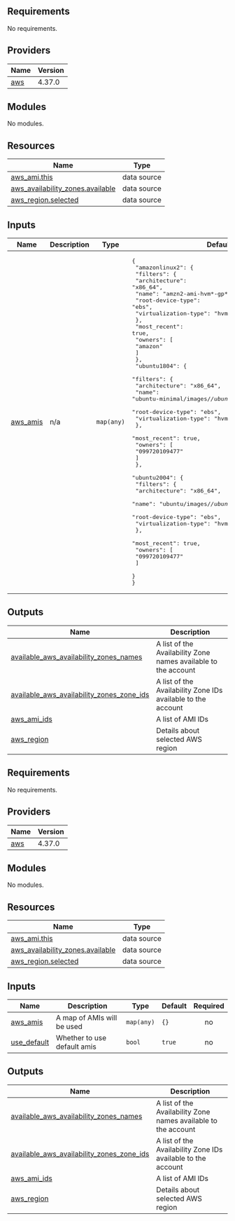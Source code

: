 ## Requirements

No requirements.

## Providers

| Name | Version |
|------|---------|
| <a name="provider_aws"></a> [aws](#provider\_aws) | 4.37.0 |

## Modules

No modules.

## Resources

| Name | Type |
|------|------|
| [aws_ami.this](https://registry.terraform.io/providers/hashicorp/aws/latest/docs/data-sources/ami) | data source |
| [aws_availability_zones.available](https://registry.terraform.io/providers/hashicorp/aws/latest/docs/data-sources/availability_zones) | data source |
| [aws_region.selected](https://registry.terraform.io/providers/hashicorp/aws/latest/docs/data-sources/region) | data source |

## Inputs

| Name | Description | Type | Default | Required |
|------|-------------|------|---------|:--------:|
| <a name="input_aws_amis"></a> [aws\_amis](#input\_aws\_amis) | n/a | `map(any)` | <pre>{<br>  "amazonlinux2": {<br>    "filters": {<br>      "architecture": "x86_64",<br>      "name": "amzn2-ami-hvm*-gp*",<br>      "root-device-type": "ebs",<br>      "virtualization-type": "hvm"<br>    },<br>    "most_recent": true,<br>    "owners": [<br>      "amazon"<br>    ]<br>  },<br>  "ubuntu1804": {<br>    "filters": {<br>      "architecture": "x86_64",<br>      "name": "ubuntu-minimal/images/*/ubuntu-bionic-18.04-*",<br>      "root-device-type": "ebs",<br>      "virtualization-type": "hvm"<br>    },<br>    "most_recent": true,<br>    "owners": [<br>      "099720109477"<br>    ]<br>  },<br>  "ubuntu2004": {<br>    "filters": {<br>      "architecture": "x86_64",<br>      "name": "ubuntu/images/*/ubuntu-focal-20.04-amd64-*",<br>      "root-device-type": "ebs",<br>      "virtualization-type": "hvm"<br>    },<br>    "most_recent": true,<br>    "owners": [<br>      "099720109477"<br>    ]<br>  }<br>}</pre> | no |

## Outputs

| Name | Description |
|------|-------------|
| <a name="output_available_aws_availability_zones_names"></a> [available\_aws\_availability\_zones\_names](#output\_available\_aws\_availability\_zones\_names) | A list of the Availability Zone names available to the account |
| <a name="output_available_aws_availability_zones_zone_ids"></a> [available\_aws\_availability\_zones\_zone\_ids](#output\_available\_aws\_availability\_zones\_zone\_ids) | A list of the Availability Zone IDs available to the account |
| <a name="output_aws_ami_ids"></a> [aws\_ami\_ids](#output\_aws\_ami\_ids) | A list of AMI IDs |
| <a name="output_aws_region"></a> [aws\_region](#output\_aws\_region) | Details about selected AWS region |
<!-- BEGINNING OF PRE-COMMIT-TERRAFORM DOCS HOOK -->
## Requirements

No requirements.

## Providers

| Name | Version |
|------|---------|
| <a name="provider_aws"></a> [aws](#provider\_aws) | 4.37.0 |

## Modules

No modules.

## Resources

| Name | Type |
|------|------|
| [aws_ami.this](https://registry.terraform.io/providers/hashicorp/aws/latest/docs/data-sources/ami) | data source |
| [aws_availability_zones.available](https://registry.terraform.io/providers/hashicorp/aws/latest/docs/data-sources/availability_zones) | data source |
| [aws_region.selected](https://registry.terraform.io/providers/hashicorp/aws/latest/docs/data-sources/region) | data source |

## Inputs

| Name | Description | Type | Default | Required |
|------|-------------|------|---------|:--------:|
| <a name="input_aws_amis"></a> [aws\_amis](#input\_aws\_amis) | A map of AMIs will be used | `map(any)` | `{}` | no |
| <a name="input_use_default"></a> [use\_default](#input\_use\_default) | Whether to use default amis | `bool` | `true` | no |

## Outputs

| Name | Description |
|------|-------------|
| <a name="output_available_aws_availability_zones_names"></a> [available\_aws\_availability\_zones\_names](#output\_available\_aws\_availability\_zones\_names) | A list of the Availability Zone names available to the account |
| <a name="output_available_aws_availability_zones_zone_ids"></a> [available\_aws\_availability\_zones\_zone\_ids](#output\_available\_aws\_availability\_zones\_zone\_ids) | A list of the Availability Zone IDs available to the account |
| <a name="output_aws_ami_ids"></a> [aws\_ami\_ids](#output\_aws\_ami\_ids) | A list of AMI IDs |
| <a name="output_aws_region"></a> [aws\_region](#output\_aws\_region) | Details about selected AWS region |
<!-- END OF PRE-COMMIT-TERRAFORM DOCS HOOK -->
